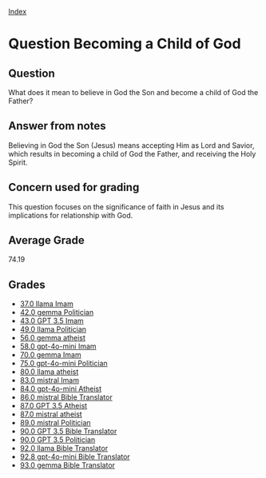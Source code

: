 
[Index](../../index.md)
# Question Becoming a Child of God
## Question
What does it mean to believe in God the Son and become a child of God the Father?

## Answer from notes
Believing in God the Son (Jesus) means accepting Him as Lord and Savior, which results in becoming a child of God the Father, and receiving the Holy Spirit.

## Concern used for grading
This question focuses on the significance of faith in Jesus and its implications for relationship with God.

## Average Grade
74.19

## Grades
 * [37.0 llama Imam](../answers/llama_Imam/Becoming_a_Child_of_God.md)
 * [42.0 gemma Politician](../answers/gemma_Politician/Becoming_a_Child_of_God.md)
 * [43.0 GPT 3.5 Imam](../answers/GPT_3.5_Imam/Becoming_a_Child_of_God.md)
 * [49.0 llama Politician](../answers/llama_Politician/Becoming_a_Child_of_God.md)
 * [56.0 gemma atheist](../answers/gemma_atheist/Becoming_a_Child_of_God.md)
 * [58.0 gpt-4o-mini Imam](../answers/gpt-4o-mini_Imam/Becoming_a_Child_of_God.md)
 * [70.0 gemma Imam](../answers/gemma_Imam/Becoming_a_Child_of_God.md)
 * [75.0 gpt-4o-mini Politician](../answers/gpt-4o-mini_Politician/Becoming_a_Child_of_God.md)
 * [80.0 llama atheist](../answers/llama_atheist/Becoming_a_Child_of_God.md)
 * [83.0 mistral Imam](../answers/mistral_Imam/Becoming_a_Child_of_God.md)
 * [84.0 gpt-4o-mini Atheist](../answers/gpt-4o-mini_Atheist/Becoming_a_Child_of_God.md)
 * [86.0 mistral Bible Translator](../answers/mistral_Bible_Translator/Becoming_a_Child_of_God.md)
 * [87.0 GPT 3.5 Atheist](../answers/GPT_3.5_Atheist/Becoming_a_Child_of_God.md)
 * [87.0 mistral atheist](../answers/mistral_atheist/Becoming_a_Child_of_God.md)
 * [89.0 mistral Politician](../answers/mistral_Politician/Becoming_a_Child_of_God.md)
 * [90.0 GPT 3.5 Bible Translator](../answers/GPT_3.5_Bible_Translator/Becoming_a_Child_of_God.md)
 * [90.0 GPT 3.5 Politician](../answers/GPT_3.5_Politician/Becoming_a_Child_of_God.md)
 * [92.0 llama Bible Translator](../answers/llama_Bible_Translator/Becoming_a_Child_of_God.md)
 * [92.8 gpt-4o-mini Bible Translator](../answers/gpt-4o-mini_Bible_Translator/Becoming_a_Child_of_God.md)
 * [93.0 gemma Bible Translator](../answers/gemma_Bible_Translator/Becoming_a_Child_of_God.md)
